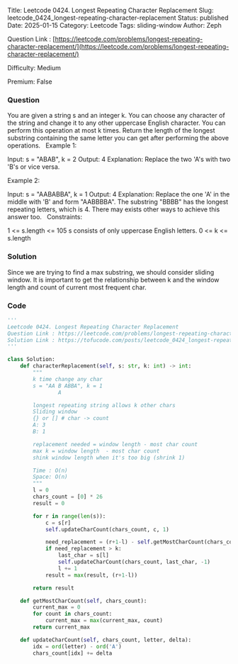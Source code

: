 Title: Leetcode 0424. Longest Repeating Character Replacement
Slug: leetcode_0424_longest-repeating-character-replacement
Status: published
Date: 2025-01-15
Category: Leetcode
Tags: sliding-window
Author: Zeph

Question Link : [https://leetcode.com/problems/longest-repeating-character-replacement/](https://leetcode.com/problems/longest-repeating-character-replacement/)

Difficulty: Medium

Premium: False

### Question
You are given a string s and an integer k. You can choose any character of the string and change it to any other uppercase English character. You can perform this operation at most k times.
Return the length of the longest substring containing the same letter you can get after performing the above operations.
 
Example 1:

Input: s = "ABAB", k = 2
Output: 4
Explanation: Replace the two 'A's with two 'B's or vice versa.

Example 2:

Input: s = "AABABBA", k = 1
Output: 4
Explanation: Replace the one 'A' in the middle with 'B' and form "AABBBBA".
The substring "BBBB" has the longest repeating letters, which is 4.
There may exists other ways to achieve this answer too.
 
Constraints:

1 <= s.length <= 105
s consists of only uppercase English letters.
0 <= k <= s.length

### Solution

Since we are trying to find a max substring, we should consider sliding window. It is important to get the relationship between k and the window length and count of current most frequent char.

### Code
```python
'''
Leetcode 0424. Longest Repeating Character Replacement
Question Link : https://leetcode.com/problems/longest-repeating-character-replacement/
Solution Link : https://tofucode.com/posts/leetcode_0424_longest-repeating-character-replacement.html
'''

class Solution:
    def characterReplacement(self, s: str, k: int) -> int:
        """
        k time change any char
        s = "AA B ABBA", k = 1
                A

        longest repeating string allows k other chars
        Sliding window
        {} or [] # char -> count
        A: 3
        B: 1

        replacement needed = window length - most char count
        max k = window length  - most char count
        shink window length when it's too big (shrink 1)

        Time : O(n)
        Space: O(n)
        """
        l = 0
        chars_count = [0] * 26
        result = 0

        for r in range(len(s)):
            c = s[r]
            self.updateCharCount(chars_count, c, 1)

            need_replacement = (r+1-l) - self.getMostCharCount(chars_count)
            if need_replacement > k:
                last_char = s[l]
                self.updateCharCount(chars_count, last_char, -1)
                l += 1
            result = max(result, (r+1-l))

        return result

    def getMostCharCount(self, chars_count):
        current_max = 0
        for count in chars_count:
            current_max = max(current_max, count)
        return current_max

    def updateCharCount(self, chars_count, letter, delta):
        idx = ord(letter) - ord('A')
        chars_count[idx] += delta

```

